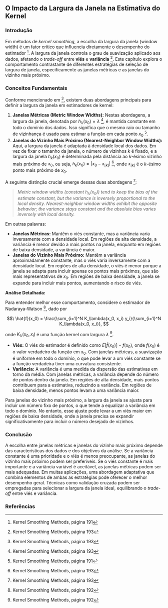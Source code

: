 ## O Impacto da Largura da Janela na Estimativa do Kernel

### Introdução
Em métodos de *kernel smoothing*, a escolha da largura da janela (window width) é um fator crítico que influencia diretamente o desempenho do estimador [^1]. A largura da janela controla o grau de suavização aplicado aos dados, afetando o *trade-off* entre **viés** e **variância** [^3]. Este capítulo explora o comportamento contrastante de diferentes estratégias de seleção de largura de janela, especificamente as janelas métricas e as janelas do vizinho mais próximo.

### Conceitos Fundamentais
Conforme mencionado em [^3], existem duas abordagens principais para definir a largura da janela em estimadores de kernel:

1.  **Janelas Métricas (Metric Window Widths):** Nestas abordagens, a largura da janela, denotada por $h_\lambda(x_0) = \lambda$ [^3], é mantida constante em todo o domínio dos dados. Isso significa que o mesmo raio ou tamanho de vizinhança é usado para estimar a função em cada ponto $x_0$ [^1].
2.  **Janelas do Vizinho Mais Próximo (Nearest-Neighbor Window Widths):** Aqui, a largura da janela é adaptada à densidade local dos dados. Em vez de fixar o tamanho da janela, o número de vizinhos $k$ é fixado, e a largura da janela $h_k(x_0)$ é determinada pela distância ao $k$-ésimo vizinho mais próximo de $x_0$, ou seja, $h_k(x_0) = |x_0 - x_{[k]}|$ [^3], onde $x_{[k]}$ é o $k$-ésimo ponto mais próximo de $x_0$.

A seguinte distinção crucial emerge dessas duas abordagens [^3]:

> *Metric window widths (constant $h_\lambda(x_0)$) tend to keep the bias of the estimate constant, but the variance is inversely proportional to the local density. Nearest-neighbor window widths exhibit the opposite behavior; the variance stays constant and the absolute bias varies inversely with local density.*

Em outras palavras:

*   **Janelas Métricas:** Mantêm o viés constante, mas a variância varia inversamente com a densidade local. Em regiões de alta densidade, a variância é menor devido a mais pontos na janela, enquanto em regiões de baixa densidade, a variância é maior.
*   **Janelas do Vizinho Mais Próximo:** Mantêm a variância aproximadamente constante, mas o viés varia inversamente com a densidade local. Em regiões de alta densidade, o viés é menor porque a janela se adapta para incluir apenas os pontos mais próximos, que são mais representativos de $x_0$. Em regiões de baixa densidade, a janela se expande para incluir mais pontos, aumentando o risco de viés.

**Análise Detalhada:**

Para entender melhor esse comportamento, considere o estimador de Nadaraya-Watson [^2], dado por

$$\
\hat{f}(x_0) = \frac{\sum_{i=1}^N K_\lambda(x_0, x_i) y_i}{\sum_{i=1}^N K_\lambda(x_0, x_i)},
$$

onde $K_\lambda(x_0, x_i)$ é uma função kernel com largura $\lambda$ [^2].

*   **Viés:** O viés do estimador é definido como $E[\hat{f}(x_0)] - f(x_0)$, onde $f(x_0)$ é o valor verdadeiro da função em $x_0$. Com janelas métricas, a suavização é uniforme em todo o domínio, o que pode levar a um viés constante se a função verdadeira tiver uma curvatura consistente.
*   **Variância:** A variância é uma medida da dispersão das estimativas em torno da média. Com janelas métricas, a variância depende do número de pontos dentro da janela. Em regiões de alta densidade, mais pontos contribuem para a estimativa, reduzindo a variância. Em regiões de baixa densidade, menos pontos levam a uma variância maior.

Para janelas do vizinho mais próximo, a largura da janela se ajusta para incluir um número fixo de pontos, o que tende a equalizar a variância em todo o domínio. No entanto, esse ajuste pode levar a um viés maior em regiões de baixa densidade, onde a janela precisa se expandir significativamente para incluir o número desejado de vizinhos.

### Conclusão
A escolha entre janelas métricas e janelas do vizinho mais próximo depende das características dos dados e dos objetivos da análise. Se a variância constante é uma prioridade e o viés é menos preocupante, as janelas do vizinho mais próximo podem ser preferíveis. Se o viés constante é mais importante e a variância variável é aceitável, as janelas métricas podem ser mais adequadas. Em muitas aplicações, uma abordagem adaptativa que combina elementos de ambas as estratégias pode oferecer o melhor desempenho geral. Técnicas como validação cruzada podem ser empregadas para selecionar a largura da janela ideal, equilibrando o *trade-off* entre viés e variância.

### Referências
[^1]: Kernel Smoothing Methods, página 191
[^2]: Kernel Smoothing Methods, página 192
[^3]: Kernel Smoothing Methods, página 193
<!-- END -->